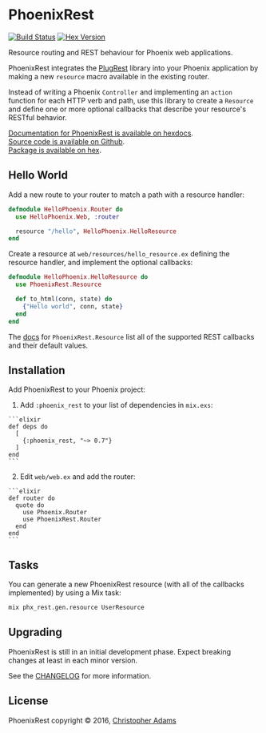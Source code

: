 # PhoenixRest

[![Build Status](https://travis-ci.org/christopheradams/phoenix_rest.svg?branch=master)](https://travis-ci.org/christopheradams/phoenix_rest)
[![Hex Version](https://img.shields.io/hexpm/v/phoenix_rest.svg)](https://hex.pm/packages/phoenix_rest)

Resource routing and REST behaviour for Phoenix web applications.

PhoenixRest integrates the
[PlugRest](https://github.com/christopheradams/plug_rest) library into
your Phoenix application by making a new `resource` macro available in
the existing router.

Instead of writing a Phoenix `Controller` and implementing an `action`
function for each HTTP verb and path, use this library to create a
`Resource` and define one or more optional callbacks that describe
your resource's RESTful behavior.

[Documentation for PhoenixRest is available on hexdocs](http://hexdocs.pm/phoenix_rest/).<br/>
[Source code is available on Github](https://github.com/christopheradams/phoenix_rest).<br/>
[Package is available on hex](https://hex.pm/packages/phoenix_rest).

## Hello World

Add a new route to your router to match a path with a resource
handler:

```elixir
defmodule HelloPhoenix.Router do
  use HelloPhoenix.Web, :router

  resource "/hello", HelloPhoenix.HelloResource
end
```

Create a resource at `web/resources/hello_resource.ex` defining the
resource handler, and implement the optional callbacks:

```elixir
defmodule HelloPhoenix.HelloResource do
  use PhoenixRest.Resource

  def to_html(conn, state) do
    {"Hello world", conn, state}
  end
end
```

The [docs](https://hexdocs.pm/phoenix_rest/PhoenixRest.Resource.html)
for `PhoenixRest.Resource` list all of the supported REST callbacks
and their default values.

## Installation

Add PhoenixRest to your Phoenix project:

  1. Add `:phoenix_rest` to your list of dependencies in `mix.exs`:

    ```elixir
    def deps do
      [
        {:phoenix_rest, "~> 0.7"}
      ]
    end
    ```

  2. Edit `web/web.ex` and add the router:

    ```elixir
    def router do
      quote do
        use Phoenix.Router
        use PhoenixRest.Router
      end
    end
    ```

## Tasks

You can generate a new PhoenixRest resource (with all of the callbacks
implemented) by using a Mix task:

```sh
mix phx_rest.gen.resource UserResource
```

## Upgrading

PhoenixRest is still in an initial development phase. Expect breaking
changes at least in each minor version.

See the [CHANGELOG](CHANGELOG.md) for more information.

## License

PhoenixRest copyright &copy; 2016, [Christopher Adams](https://github.com/christopheradams)
